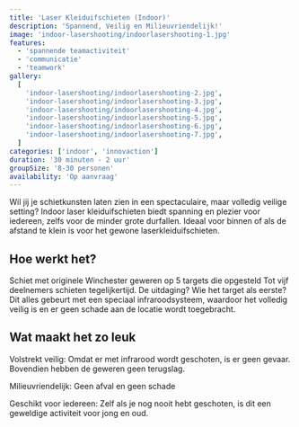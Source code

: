 ```yaml
---
title: 'Laser Kleiduifschieten (Indoor)'
description: 'Spannend, Veilig en Milieuvriendelijk!'
image: 'indoor-lasershooting/indoorlasershooting-1.jpg'
features:
  - 'spannende teamactiviteit'
  - 'communicatie'
  - 'teamwork'
gallery:
  [
    'indoor-lasershooting/indoorlasershooting-2.jpg',
    'indoor-lasershooting/indoorlasershooting-3.jpg',
    'indoor-lasershooting/indoorlasershooting-4.jpg',
    'indoor-lasershooting/indoorlasershooting-5.jpg',
    'indoor-lasershooting/indoorlasershooting-6.jpg',
    'indoor-lasershooting/indoorlasershooting-7.jpg',
  ]
categories: ['indoor', 'innovaction']
duration: '30 minuten - 2 uur'
groupSize: '8-30 personen'
availability: 'Op aanvraag'
---
```


Wil jij je schietkunsten laten zien in een spectaculaire, maar volledig veilige setting? Indoor laser kleiduifschieten biedt spanning en plezier voor iedereen, zelfs voor de minder grote durfallen. Ideaal voor binnen of als de afstand te klein is voor het gewone laserkleiduifschieten.

## Hoe werkt het?

Schiet met originele Winchester geweren op 5 targets die opgesteld
Tot vijf deelnemers schieten tegelijkertijd. De uitdaging? Wie het target als eerste?
Dit alles gebeurt met een speciaal infraroodsysteem, waardoor het volledig veilig is en er geen schade aan de locatie wordt toegebracht.

## Wat maakt het zo leuk

Volstrekt veilig: Omdat er met infrarood wordt geschoten, is er geen gevaar. Bovendien hebben de geweren geen terugslag.

Milieuvriendelijk: Geen afval en geen schade

Geschikt voor iedereen: Zelf als je nog nooit hebt geschoten, is dit een geweldige activiteit
voor jong en oud.

